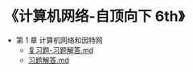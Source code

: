 # 《计算机网络-自顶向下 6th》

* 第 1 章 计算机网络和因特网
  * [复习题-习题解答.md](https://github.com/YangXiaoHei/Networking/blob/master/01%20计算机网络和因特网/复习题-习题解答.md)
  * [习题解答.md](https://github.com/YangXiaoHei/Networking/blob/master/01%20计算机网络和因特网/习题解答.md)
